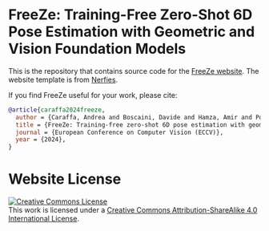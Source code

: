 # FreeZe: Training-Free Zero-Shot 6D Pose Estimation with Geometric and Vision Foundation Models

This is the repository that contains source code for the [FreeZe website](https://andreacaraffa.github.io/freeze/). The website template is from [Nerfies](https://github.com/nerfies/nerfies.github.io).

If you find FreeZe useful for your work, please cite:

```bibtex
@article{caraffa2024freeze,
  author = {Caraffa, Andrea and Boscaini, Davide and Hamza, Amir and Poiesi, Fabio},
  title = {FreeZe: Training-free zero-shot 6D pose estimation with geometric and vision foundation models},
  journal = {European Conference on Computer Vision (ECCV)},
  year = {2024},
}
```

# Website License
<a rel="license" href="http://creativecommons.org/licenses/by-sa/4.0/"><img alt="Creative Commons License" style="border-width:0" src="https://i.creativecommons.org/l/by-sa/4.0/88x31.png" /></a><br />This work is licensed under a <a rel="license" href="http://creativecommons.org/licenses/by-sa/4.0/">Creative Commons Attribution-ShareAlike 4.0 International License</a>.
